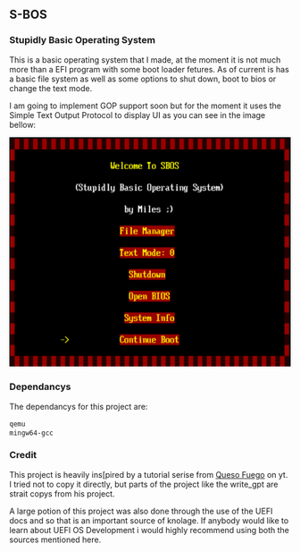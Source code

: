 ## S-BOS

### Stupidly Basic Operating System

This is a basic operating system that I made, at the moment it is not much more than a EFI program with some boot loader fetures. As of current is has a basic file system as well as some options to shut down, boot to bios or change the text mode.

I am going to implement GOP support soon but for the moment it uses the Simple Text Output Protocol to display UI as you can see in the image bellow:

![1744016685531](images/ReadMe/1744016685531.png)

### Dependancys

The dependancys for this project are:

```plaintext
qemu
mingw64-gcc
```

### Credit

This project is heavily ins[pired by a tutorial serise from [Queso Fuego](https://www.youtube.com/playlist?list=PLT7NbkyNWaqZYHNLtOZ1MNxOt8myP5K0p) on yt. I tried not to copy it directly, but parts of the project like the write_gpt are strait copys from his project.

A large potion of this project was also done through the use of the UEFI docs and so that is an important source of knolage. If anybody would like to learn about UEFI OS Development i would highly recommend using both the sources mentioned here.
